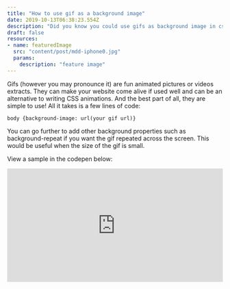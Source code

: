 ```yaml
---
title: "How to use gif as a background image"
date: 2019-10-13T06:38:23.554Z
description: "Did you know you could use gifs as background image in css?"
draft: false
resources:
- name: featuredImage
  src: "content/post/mdd-iphone0.jpg"
  params:
    description: "feature image"
---
```

Gifs (however you may pronounce it) are fun animated pictures or videos extracts. They can make your website come alive if used well and can be an alternative to writing CSS animations. And the best part of all, they are simple to use! All it takes is a few lines of code:

```
body {background-image: url(your gif url)}
```

You can go further to add other background properties such as background-repeat if you want the gif repeated across the screen. This would be useful when the size of the gif is small.

View a sample in the codepen below:

<iframe height="265" style="width: 100%;" scrolling="no" title="Gif as background image" src="https://codepen.io/Busayyyo/embed/jOOWzLy?height=265&theme-id=0&default-tab=html,result" frameborder="no" allowtransparency="true" allowfullscreen="true">
  See the Pen <a href='https://codepen.io/Busayyyo/pen/jOOWzLy'>Gif as background image</a> by Busayo
  (<a href='https://codepen.io/Busayyyo'>@Busayyyo</a>) on <a href='https://codepen.io'>CodePen</a>.
</iframe>
